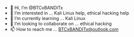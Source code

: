 - 👋 Hi, I’m @BTCxBANDITx
- 👀 I’m interested in ... Kali Linux help, ethical hacking help
- 🌱 I’m currently learning ... Kali Linux 
- 💞️ I’m looking to collaborate on ... ethical hacking
- 📫 How to reach me ... BTCxBANDITx@outlook.com

<!---
BTCxBANDITx/BTCxBANDITx is a ✨ special ✨ repository because its `README.md` (this file) appears on your GitHub profile.
You can click the Preview link to take a look at your changes.
--->

